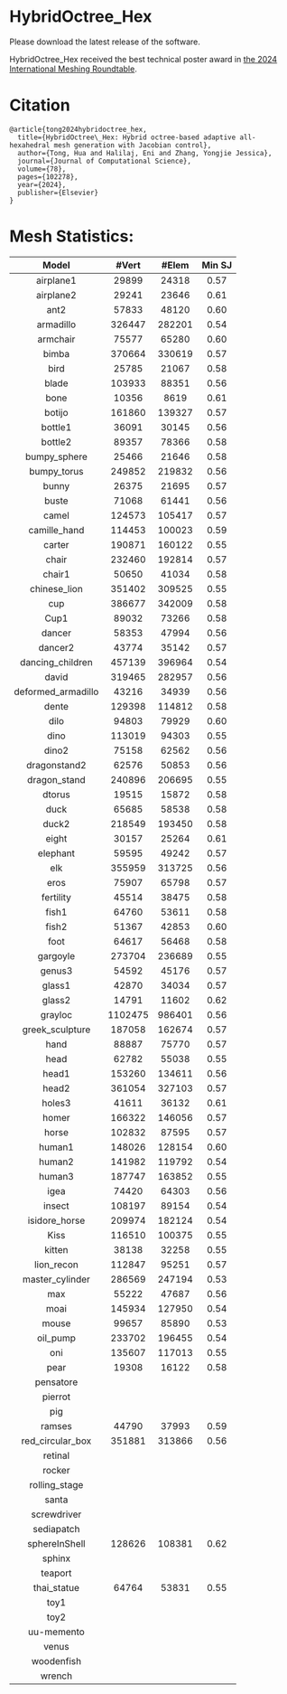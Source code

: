 # HybridOctree_Hex
Please download the latest release of the software.

HybridOctree_Hex received the best technical poster award in [the 2024 International Meshing Roundtable](https://internationalmeshingroundtable.com/awards/).

# Citation
```angular2html
@article{tong2024hybridoctree_hex,
  title={HybridOctree\_Hex: Hybrid octree-based adaptive all-hexahedral mesh generation with Jacobian control},
  author={Tong, Hua and Halilaj, Eni and Zhang, Yongjie Jessica},
  journal={Journal of Computational Science},
  volume={78},
  pages={102278},
  year={2024},
  publisher={Elsevier}
}
```

# Mesh Statistics:
|Model|#Vert|#Elem|Min SJ|
| :--: | :--: | :--: | :--: |
|airplane1|29899|24318|0.57|
|airplane2|29241|23646|0.61|
|ant2|57833|48120|0.60|
|armadillo|326447|282201|0.54|
|armchair|75577|65280|0.60|
|bimba|370664|330619|0.57|
|bird|25785|21067|0.58|
|blade|103933|88351|0.56|
|bone|10356|8619|0.61|
|botijo|161860|139327|0.57|
|bottle1|36091|30145|0.56|
|bottle2|89357|78366|0.58|
|bumpy_sphere|25466|21646|0.58|
|bumpy_torus|249852|219832|0.56|
|bunny|26375|21695|0.57|
|buste|71068|61441|0.56|
|camel|124573|105417|0.57|
|camille_hand|114453|100023|0.59|
|carter|190871|160122|0.55|
|chair|232460|192814|0.57|
|chair1|50650|41034|0.58|
|chinese_lion|351402|309525|0.55|
|cup|386677|342009|0.58|
|Cup1|89032|73266|0.58|
|dancer|58353|47994|0.56|
|dancer2|43774|35142|0.57|
|dancing_children|457139|396964|0.54|
|david|319465|282957|0.56|
|deformed_armadillo|43216|34939|0.56|
|dente|129398|114812|0.58|
|dilo|94803|79929|0.60|
|dino|113019|94303|0.55|
|dino2|75158|62562|0.56|
|dragonstand2|62576|50853|0.56|
|dragon_stand|240896|206695|0.55|
|dtorus|19515|15872|0.58|
|duck|65685|58538|0.58|
|duck2|218549|193450|0.58|
|eight|30157|25264|0.61|
|elephant|59595|49242|0.57|
|elk|355959|313725|0.56|
|eros|75907|65798|0.57|
|fertility|45514|38475|0.58|
|fish1|64760|53611|0.58|
|fish2|51367|42853|0.60|
|foot|64617|56468|0.58|
|gargoyle|273704|236689|0.55|
|genus3|54592|45176|0.57|
|glass1|42870|34034|0.57|
|glass2|14791|11602|0.62|
|grayloc|1102475|986401|0.56|
|greek_sculpture|187058|162674|0.57|
|hand|88887|75770|0.57|
|head|62782|55038|0.55|
|head1|153260|134611|0.56|
|head2|361054|327103|0.57|
|holes3|41611|36132|0.61|
|homer|166322|146056|0.57|
|horse|102832|87595|0.57|
|human1|148026|128154|0.60|
|human2|141982|119792|0.54|
|human3|187747|163852|0.55|
|igea|74420|64303|0.56|
|insect|108197|89154|0.54|
|isidore_horse|209974|182124|0.54|
|Kiss|116510|100375|0.55|
|kitten|38138|32258|0.55|
|lion_recon|112847|95251|0.57|
|master_cylinder|286569|247194|0.53|
|max|55222|47687|0.56|
|moai|145934|127950|0.54|
|mouse|99657|85890|0.53|
|oil_pump|233702|196455|0.54|
|oni|135607|117013|0.55|
|pear|19308|16122|0.58|
|pensatore||||
|pierrot||||
|pig||||
|ramses|44790|37993|0.59|
|red_circular_box|351881|313866|0.56|
|retinal||||
|rocker||||
|rolling_stage||||
|santa||||
|screwdriver||||
|sediapatch||||
|sphereInShell|128626|108381|0.62|
|sphinx||||
|teaport||||
|thai_statue|64764|53831|0.55|
|toy1||||
|toy2||||
|uu-memento||||
|venus||||
|woodenfish||||
|wrench||||
